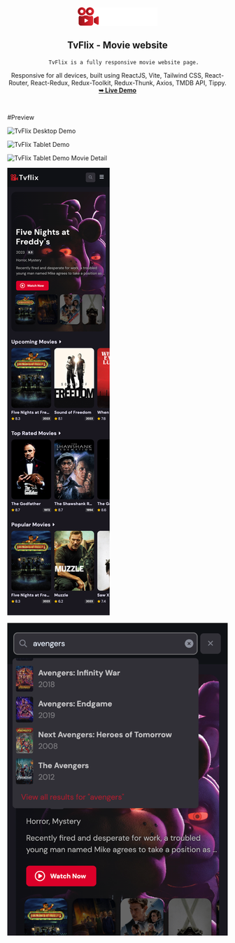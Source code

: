  <div align="center">
  <br />
  <br /> 
  
   <img src="./readme-images/logo.png" />

<h2 align="center">TvFlix - Movie website</h2>

        TvFlix is a fully responsive movie website page.

Responsive for all devices, built using ReactJS, Vite, Tailwind CSS, React-Router, React-Redux, Redux-Toolkit, Redux-Thunk, Axios, TMDB API, Tippy.
<br />
<a href="https://crisnguyen23.github.io/TvFlix/"><strong>➥ Live Demo</strong></a>

  </div>
<br />

#Preview

![TvFlix Desktop Demo](./readme-images/desktopHome.png "Desktop Demo")

![TvFlix Tablet Demo](./readme-images/TabletGenreMovieList.png "Tablet Demo")

![TvFlix Tablet Demo Movie Detail](./readme-images/TabletMovieDetail.png "Tablet Demo")

![TvFlix Mobile Demo Movie Detail](./readme-images/MobileHomePage.png "Mobile Demo")

![TvFlix Mobile Demo Movie Detail](./readme-images/searchbar.png "Mobile Demo")
